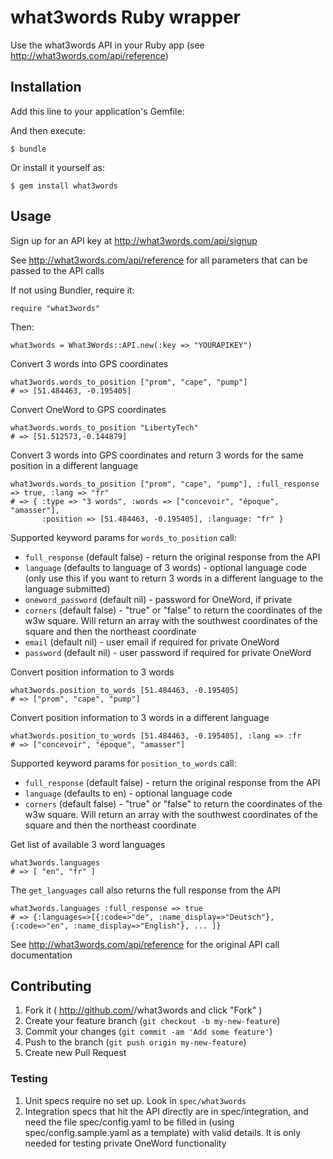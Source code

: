 # what3words Ruby wrapper

Use the what3words API in your Ruby app (see http://what3words.com/api/reference)

## Installation

Add this line to your application's Gemfile:


And then execute:

    $ bundle

Or install it yourself as:

    $ gem install what3words

## Usage

Sign up for an API key at http://what3words.com/api/signup

See http://what3words.com/api/reference for all parameters that can be
passed to the API calls

If not using Bundler, require it:

    require "what3words"

Then:

    what3words = What3Words::API.new(:key => "YOURAPIKEY")

Convert 3 words into GPS coordinates

    what3words.words_to_position ["prom", "cape", "pump"]
    # => [51.484463, -0.195405]

Convert OneWord to GPS coordinates

    what3words.words_to_position "LibertyTech"
    # => [51.512573,-0.144879]

Convert 3 words into GPS coordinates and return 3 words for the same position in a different language

    what3words.words_to_position ["prom", "cape", "pump"], :full_response => true, :lang => "fr"
    # => { :type => "3 words", :words => ["concevoir", "époque", "amasser"],
           :position => [51.484463, -0.195405], :language: "fr" }

Supported keyword params for `words_to_position` call:

* `full_response` (default false) - return the original response from the API
* `language` (defaults to language of 3 words)  - optional language code (only use this if you want to return 3 words in a different language to the language submitted)
* `oneword_password` (default nil) - password for OneWord, if private
* `corners` (default false) - "true" or "false" to return the coordinates of the w3w square. Will return an array with the southwest coordinates of the square and then the northeast coordinate
* `email` (default nil) - user email if required for private OneWord
* `password` (default nil) - user password if required for private OneWord

Convert position information to 3 words

    what3words.position_to_words [51.484463, -0.195405]
    # => ["prom", "cape", "pump"]

Convert position information to 3 words in a different language

    what3words.position_to_words [51.484463, -0.195405], :lang => :fr
    # => ["concevoir", "époque", "amasser"]

Supported keyword params for `position_to_words` call:

* `full_response` (default false) - return the original response from the API
* `language` (defaults to en)  - optional language code
* `corners` (default false) - "true" or "false" to return the coordinates of the w3w square. Will return an array with the southwest coordinates of the square and then the northeast coordinate

Get list of available 3 word languages

    what3words.languages
    # => [ "en", "fr" ]

The `get_languages` call also returns the full response from the API

    what3words.languages :full_response => true
    # => {:languages=>[{:code=>"de", :name_display=>"Deutsch"}, {:code=>"en", :name_display=>"English"}, ... ]}

See http://what3words.com/api/reference for the original API call documentation

## Contributing

1. Fork it ( http://github.com/<my-github-username>/what3words and click "Fork" )
2. Create your feature branch (`git checkout -b my-new-feature`)
3. Commit your changes (`git commit -am 'Add some feature'`)
4. Push to the branch (`git push origin my-new-feature`)
5. Create new Pull Request

### Testing

1. Unit specs require no set up. Look in `spec/what3words`
2. Integration specs that hit the API directly are in spec/integration, and need the file spec/config.yaml to be filled in (using spec/config.sample.yaml as a template) with valid details. It is only needed for testing private OneWord functionality

